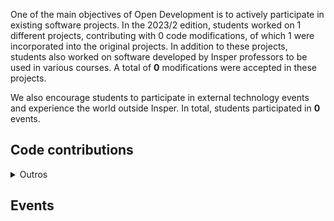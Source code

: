 One of the main objectives of Open Development is to actively participate in existing software projects. In the 2023/2 edition, students worked on 1 different projects, contributing with 0 code modifications, of which 1 were incorporated into the original projects. In addition to these projects, students also worked on software developed by Insper professors to be used in various courses. A total of <b>0</b> modifications were accepted in these projects.

We also encourage students to participate in external technology events and experience the world outside Insper. In total, students participated in <b>0</b> events.

<h2> Code contributions </h2>


<details class="note">
<summary> Outros</summary>

<h4> Issues</h4>
<ul style="list-style-type:none;">


<li><a href=https://insper.github.io/mlops/contributions/> https://insper.github.io/mlops/contributions/ </a></li>


</ul>

</details>


<h2> Events </h2>

<div class="event-grid">
    
</div>